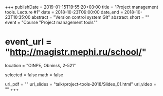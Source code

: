 +++
publishDate = 2019-01-15T19:55:20+03:00
title = "Project management tools. Lecture #1"
date = 2018-10-23T09:00:00
date_end = 2018-10-23T10:35:00
abstract = "Version control system Git"
abstract_short = ""
event = "Course \"Project management tools\""
# event_url = "http://magistr.mephi.ru/school/"
location = "OINPE, Obninsk, 2-521"

selected = false
math = false

url_pdf = ""
url_slides = "talk/project-tools-2018/Slides_01.html"
url_video = ""
+++

